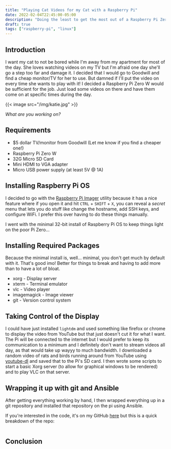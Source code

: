 ```yaml
---
title: "Playing Cat Videos for my Cat with a Raspberry Pi"
date: 2022-02-04T22:45:00-05:00
description: "Doing the least to get the most out of a Raspberry Pi Zero W as a 'dashboard'"
draft: true
tags: ["raspberry-pi", "linux"]
---
```


## Introduction

I want my cat to not be bored while I'm away from my apartment for most of the
day. She loves watching videos on my TV but I'm afraid one day she'll go a step
too far and damage it. I decided that I would go to Goodwill and find a cheap
monitor/TV for her to use. But damned if I'll put the video on every time she
wants to play with it! I decided a Raspberry Pi Zero W would be sufficient for
the job. Just load some videos on there and have them come on at specific times
during the day.

{{< image src="/img/katie.jpg" >}}

*What are you working on?*

## Requirements

- $5 dollar TV/monitor from Goodwill (Let me know if you find a cheaper one!)
- Raspberry Pi Zero W
- 32G Micro SD Card
- Mini HDMI to VGA adapter
- Micro USB power supply (at least 5V @ 1A)

## Installing Raspberry Pi OS

I decided to go with the [Raspberry Pi Imager](https://github.com/raspberrypi/rpi-imager) utility because it
has a nice feature where if you open it and hit `CTRL` + `SHIFT` + `X`, you can reveal a *secret* menu that lets
you do stuff like change the hostname, add SSH keys, and configure WiFi. I prefer this over having to do these things manually.

I went with the minimal 32-bit install of Raspberry Pi OS to keep things light on the poor Pi Zero...

## Installing Required Packages

Because the minimal install is, well... minimal, you don't get much by
default with it. That's good imo! Better for things to break and having to add more than to have a lot of bloat.

- xorg - Display server
- xterm - Terminal emulator
- vlc - Video player
- imagemagick - Image viewer
- git - Version control system

## Taking Control of the Display

I could have just installed `lightdm` and used something like firefox or chrome
to display the video from YouTube but that just doesn't cut it for what I want.
The Pi will be connected to the internet but I would prefer to keep its
communication to a minimum and I definitely don't want to stream videos all day,
as that would take up wayyy to much bandwidth. I downloaded a random video of
rats and birds running around from YouTube using
[youtube-dl](https://github.com/ytdl-org/youtube-dl) and saved that to the Pi's
SD card. I then wrote some scripts to start a basic Xorg server (to allow for
graphical windows to be rendered) and to play VLC on that server.

## Wrapping it up with git and Ansible

After getting everything working by hand, I then wrapped everything up in a git
repository and installed that repository on the pi using Ansible.

If you're interested in the code, it's on my GitHub [here]() but this is a
quick breakdown of the repo:

```
```

## Conclusion
